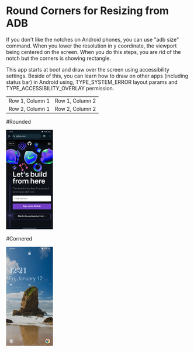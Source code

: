 # Round Corners for Resizing from ADB

If you don't like the notches on Android phones, you can use "adb size" command. When you lower the resolution in y coordinate, the viewport being centered on the screen. When you do this steps, you are rid of the notch but the corners is showing rectangle.

This app starts at boot and draw over the screen using accessibility settings. Beside of this, you can learn how to draw on other apps (including status bar) in Android using, TYPE_SYSTEM_ERROR layout params and TYPE_ACCESSIBILITY_OVERLAY permission.

<table>
  <tr>
    <td>Row 1, Column 1</td>
    <td>Row 1, Column 2</td>
  </tr>
  <tr>
    <td>Row 2, Column 1</td>
    <td>Row 2, Column 2</td>
  </tr>
</table>

#Rounded

<img src="https://github.com/Ozgur-K/RoundCorners/blob/main/rounded.jpg" width="128"/>

#Cornered

<img src="https://github.com/Ozgur-K/RoundCorners/blob/main/cornered.jpg" width="128"/>



